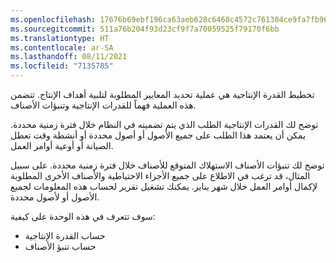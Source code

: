 ```yaml
---
ms.openlocfilehash: 17676b69ebf196ca63aeb628c6468c4572c761304ce9fa7fb960d6f5b5de0484
ms.sourcegitcommit: 511a76b204f93d23cf9f7a70059525f79170f6bb
ms.translationtype: HT
ms.contentlocale: ar-SA
ms.lasthandoff: 08/11/2021
ms.locfileid: "7135785"
---
```

تخطيط القدرة الإنتاجية هي عملية تحديد المعايير المطلوبة لتلبية أهداف الإنتاج. تتضمن هذه العملية فهماً للقدرات الإنتاجية وتنبؤات الأصناف.

توضح لك القدرات الإنتاجية الطلب الذي يتم تضمينه في النظام خلال فترة زمنية محددة. يمكن أن يعتمد هذا الطلب على جميع الأصول أو أصول محددة أو أنشطة وقت تعطل الصيانة أو أوعية أوامر العمل.

توضح لك تنبؤات الأصناف الاستهلاك المتوقع للأصناف خلال فترة زمنية محددة. على سبيل المثال، قد ترغب في الاطلاع على جميع الأجزاء الاحتياطية والأصناف الأخرى المطلوبة لإكمال أوامر العمل خلال شهر يناير. يمكنك تشغيل تقرير لحساب هذه المعلومات لجميع الأصول أو لأصول محددة.

سوف تتعرف في هذه الوحدة على كيفية:

- حساب القدرة الإنتاجية 
- حساب تنبؤ الأصناف
